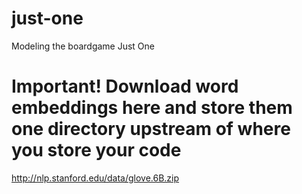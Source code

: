 # just-one
Modeling the boardgame Just One

# Important! Download word embeddings here and store them one directory upstream of where you store your code
http://nlp.stanford.edu/data/glove.6B.zip
